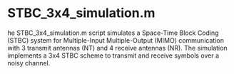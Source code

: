 # STBC_3x4_simulation.m
he STBC_3x4_simulation.m script simulates a Space-Time Block Coding (STBC) system for Multiple-Input Multiple-Output (MIMO) communication with 3 transmit antennas (NT) and 4 receive antennas (NR). The simulation implements a 3x4 STBC scheme to transmit and receive symbols over a noisy channel.
